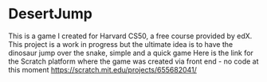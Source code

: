 # DesertJump
This is a game I created for Harvard CS50, a free course provided by edX. This project is a work in progress but the ultimate idea is to have the dinosaur jump over the snake, simple and a quick game
Here is the link for the Scratch platform where the game was created via front end - no code at this moment
https://scratch.mit.edu/projects/655682041/
